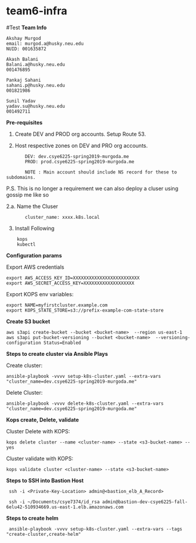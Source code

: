 # team6-infra
#Test
**Team Info**

```
Akshay Murgod
email: murgod.a@husky.neu.edu
NUID: 001635872

Akash Balani
Balani.a@husky.neu.edu
001476895

Pankaj Sahani 
sahani.p@husky.neu.edu
001821986

Sunil Yadav
yadav.su@husky.neu.edu
001492711

```

**Pre-requisites**

1. Create DEV and PROD org accounts. Setup Route 53.

2. Host respective zones on DEV and PRO org accounts.
```
       DEV: dev.csye6225-spring2019-murgoda.me
       PROD: prod.csye6225-spring2019-murgoda.me
       
       NOTE : Main account should include NS record for these to subdomains.
```

P.S. This is no longer a requirement we can also deploy a cluser using gossip me like so

2.a. Name the Cluser 
```
       cluster_name: xxxx.k8s.local
```

3. Install Following
```
    kops
    kubectl
```
**Configuration params**

Export AWS credentials
```
export AWS_ACCESS_KEY_ID=XXXXXXXXXXXXXXXXXXXXXXXXX
export AWS_SECRET_ACCESS_KEY=XXXXXXXXXXXXXXXXXXX
```

Export KOPS env variables:
```
export NAME=myfirstcluster.example.com
export KOPS_STATE_STORE=s3://prefix-example-com-state-store
```

**Create S3 bucket**
```
aws s3api create-bucket --bucket <bucket-name>  --region us-east-1
aws s3api put-bucket-versioning --bucket <bucket-name>  --versioning-configuration Status=Enabled
```

**Steps to create cluster via Ansible Plays**

Create cluster:
```
ansible-playbook -vvvv setup-k8s-cluster.yaml --extra-vars "cluster_name=dev.csye6225-spring2019-murgoda.me"

```
Delete Cluster:
```
ansible-playbook -vvvv delete-k8s-cluster.yaml --extra-vars "cluster_name=dev.csye6225-spring2019-murgoda.me"

```

**Kops create, Delete, validate**

Cluster Delete with KOPS:
```
kops delete cluster --name <cluster-name> --state <s3-bucket-name> --yes

```

Cluster validate with KOPS:
```
kops validate cluster <cluster-name> --state <s3-bucket-name>
```


**Steps to SSH into Bastion Host**

```
 ssh -i <Private-Key-Location> admin@<bastion_elb_A_Record>

 ssh -i ~/Documents/csye7374/id_rsa admin@bastion-dev-csye6225-fall-6elu42-510934669.us-east-1.elb.amazonaws.com

```

**Steps to create helm**

```
 ansible-playbook -vvvv setup-k8s-cluster.yaml --extra-vars --tags "create-cluster,create-helm"


```
